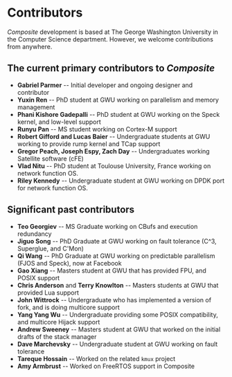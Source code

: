 Contributors
============

_Composite_ development is based at The George Washington University
in the Computer Science department.  However, we welcome contributions
from anywhere.

The current primary contributors to _Composite_
-----------------------------------------------

- **Gabriel Parmer** -- Initial developer and ongoing designer and contributor
- **Yuxin Ren** -- PhD student at GWU working on parallelism and memory management
- **Phani Kishore Gadepalli** -- PhD student at GWU working on the Speck kernel, and low-level support
- **Runyu Pan** -- MS student working on Cortex-M support
- **Robert Gifford and Lucas Baier** -- Undergraduate students at GWU working to provide rump kernel and TCap support
- **Gregor Peach, Joseph Espy, Zach Day** -- Undergraduates working Satellite software (cFE)
- **Vlad Nitu** -- PhD student at Toulouse University, France working on network function OS.
- **Riley Kennedy** -- Undergraduate student at GWU working on DPDK port for network function OS.

Significant past contributors
-----------------------------

- **Teo Georgiev** -- MS Graduate working on CBufs and execution redundancy
- **Jiguo Song** -- PhD Graduate at GWU working on fault tolerance (C^3, Superglue, and C'Mon)
- **Qi Wang** -- PhD Graduate at GWU working on predictable parallelism (FJOS and Speck), now at Facebook
- **Gao Xiang** -- Masters student at GWU that has provided FPU, and POSIX support
- **Chris Anderson** and **Terry Knowlton** -- Masters students at GWU that provided Lua support
- **John Wittrock** -- Undergraduate who has implemented a version of fork, and is doing multicore support
- **Yang Yang Wu** -- Undergraduate providing some POSIX compatibility, and multicore Hijack support
- **Andrew Sweeney** -- Masters student at GWU that worked on the initial drafts of the stack manager
- **Dave Marchevsky** -- Undergraduate student at GWU working on fault tolerance
- **Tareque Hossain** -- Worked on the related `kmux` project
- **Amy Armbrust** -- Worked on FreeRTOS support in Composite
